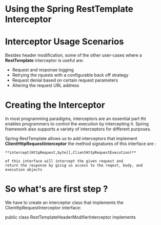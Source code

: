 Using the Spring RestTemplate
Interceptor
========================================================

Interceptor Usage Scenarios
========================================================
Besides header modification, some of the other
user-cases where a **RestTemplate** interceptor is useful
are:

*   Request and response  logging
*   Retrying the rquests with a configurable back off strategy
*   Request denial based on certain request parameters
*   Altering the request URL address



Creating the Interceptor
==========================================================

In most programming paradigms, interceptors are an essential part 
tht enables programmers to control the execution by intercepting it.
Spring framework also supports a variety of interceptors for different purposes.



Spring RestTemplate allows us to add interceptors that implement
**ClientHttpRequestInterceptor**  the 
method signatures of this interface are :

    **intercept(HttpRequest,byte[],ClientHttpRequestExecution)**
    
    of this interface will intercept the given request and 
    return the response by givig us access to the reqest, body, and
    execution objects
    
    
 So what's are first step ?
 =============================================
 We have to create an interceptor class that implements the 
 ClientttpRequestInterceptor interface:


public class RestTemplateHeaderModifierInterceptor implements 
